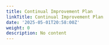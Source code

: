 ```yaml
---
title: Continual Improvement Plan
linkTitle: Continual Improvement Plan
date: '2025-05-01T20:58:00Z'
weight: 0
description: No content
---
```



